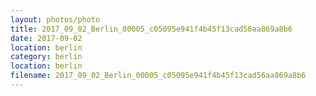 ```yaml
---
layout: photos/photo
title: 2017_09_02_Berlin_00005_c05095e941f4b45f13cad56aa869a8b6
date: 2017-09-02
location: berlin
category: berlin
location: berlin
filename: 2017_09_02_Berlin_00005_c05095e941f4b45f13cad56aa869a8b6
---
```

